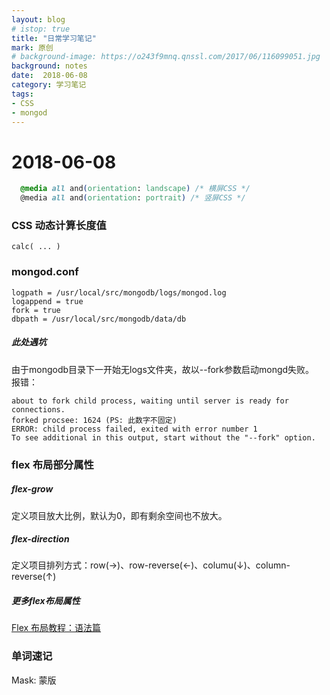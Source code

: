 ```yaml
---
layout: blog
# istop: true
title: "日常学习笔记"
mark: 原创
# background-image: https://o243f9mnq.qnssl.com/2017/06/116099051.jpg
background: notes
date:  2018-06-08
category: 学习笔记
tags:
- CSS
- mongod
---
```


# 2018-06-08
```CSS
  @media all and(orientation: landscape) /* 横屏CSS */
  @media all and(orientation: portrait) /* 竖屏CSS */
```

### CSS 动态计算长度值
```
calc( ... )
```

### mongod.conf
```
logpath = /usr/local/src/mongodb/logs/mongod.log
logappend = true
fork = true
dbpath = /usr/local/src/mongodb/data/db
```
##### 此处遇坑
由于mongodb目录下一开始无logs文件夹，故以--fork参数启动mongd失败。  
报错：
```
about to fork child process, waiting until server is ready for connections.
forked procsee: 1624 (PS: 此数字不固定)
ERROR: child process failed, exited with error number 1
To see additional in this output, start without the "--fork" option.
```

### flex 布局部分属性
##### flex-grow
定义项目放大比例，默认为0，即有剩余空间也不放大。

##### flex-direction
定义项目排列方式：row(→)、row-reverse(←)、columu(↓)、column-reverse(↑)

##### 更多flex布局属性
[Flex 布局教程：语法篇](http://www.ruanyifeng.com/blog/2015/07/flex-grammar.html)

### 单词速记
Mask: 蒙版